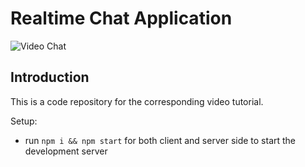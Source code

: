 # Realtime Chat Application

![Video Chat](https://i.ibb.co/7WZRLD1/122.jpg)

## Introduction
This is a code repository for the corresponding video tutorial. 


Setup:
- run ```npm i && npm start``` for both client and server side to start the development server
